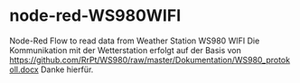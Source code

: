 # node-red-WS980WIFI
Node-Red Flow to read data from Weather Station WS980 WIFI
Die Kommunikation mit der Wetterstation erfolgt auf der Basis von https://github.com/RrPt/WS980/raw/master/Dokumentation/WS980_protokoll.docx Danke hierfür.

